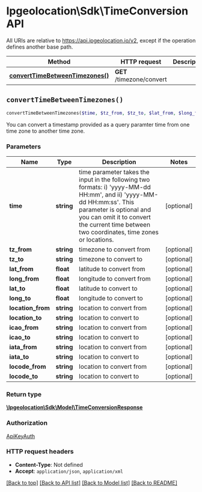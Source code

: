 # Ipgeolocation\Sdk\TimeConversionAPI

All URIs are relative to https://api.ipgeolocation.io/v2, except if the operation defines another base path.

| Method | HTTP request | Description |
| ------------- | ------------- | ------------- |
| [**convertTimeBetweenTimezones()**](TimeConversionAPI.md#convertTimeBetweenTimezones) | **GET** /timezone/convert |  |


## `convertTimeBetweenTimezones()`

```php
convertTimeBetweenTimezones($time, $tz_from, $tz_to, $lat_from, $long_from, $lat_to, $long_to, $location_from, $location_to, $icao_from, $icao_to, $iata_from, $iata_to, $locode_from, $locode_to): \Ipgeolocation\Sdk\\Model\TimeConversionResponse
```



You can convert a timestamp provided as a query paramter time from one time zone to another time zone.

### Parameters

| Name | Type | Description  | Notes |
| ------------- | ------------- | ------------- | ------------- |
| **time** | **string**| time parameter takes the input in the following two formats: i) &#39;yyyy-MM-dd HH:mm&#39;, and ii) &#39;yyyy-MM-dd HH:mm:ss&#39;. This parameter is optional and you can omit it to convert the current time between two coordinates, time zones or locations. | [optional] |
| **tz_from** | **string**| timezone to convert from | [optional] |
| **tz_to** | **string**| timezone to convert to | [optional] |
| **lat_from** | **float**| latitude to convert from | [optional] |
| **long_from** | **float**| longitude to convert from | [optional] |
| **lat_to** | **float**| latitude to convert to | [optional] |
| **long_to** | **float**| longitude to convert to | [optional] |
| **location_from** | **string**| location to convert from | [optional] |
| **location_to** | **string**| location to convert to | [optional] |
| **icao_from** | **string**| location to convert from | [optional] |
| **icao_to** | **string**| location to convert to | [optional] |
| **iata_from** | **string**| location to convert from | [optional] |
| **iata_to** | **string**| location to convert to | [optional] |
| **locode_from** | **string**| location to convert from | [optional] |
| **locode_to** | **string**| location to convert to | [optional] |

### Return type

[**\Ipgeolocation\Sdk\\Model\TimeConversionResponse**](../Model/TimeConversionResponse.md)

### Authorization

[ApiKeyAuth](../../README.md#ApiKeyAuth)

### HTTP request headers

- **Content-Type**: Not defined
- **Accept**: `application/json`, `application/xml`

[[Back to top]](#) [[Back to API list]](../../README.md#api-endpoints)
[[Back to Model list]](../../README.md#models)
[[Back to README]](../../README.md)
